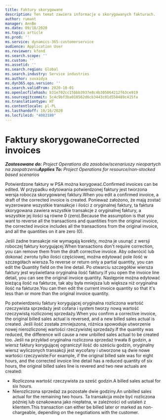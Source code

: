 ```yaml
---
title: Faktury skorygowane
description: Ten temat zawiera informacje o skorygowanych fakturach.
author: rumant
manager: AnnBe
ms.date: 09/18/2020
ms.topic: article
ms.prod: ''
ms.service: dynamics-365-customerservice
audience: Application User
ms.reviewer: kfend
ms.search.scope: ''
ms.custom: ''
ms.assetid: ''
ms.search.region: Global
ms.search.industry: Service industries
ms.author: suvaidya
ms.dyn365.ops.version: ''
ms.search.validFrom: 2020-10-01
ms.openlocfilehash: b31e702cc15bbb3937e8c4b305064212f63ce919
ms.sourcegitcommit: 5c4c9bf3ba018562d6cb3443c01d550489c415fa
ms.translationtype: HT
ms.contentlocale: pl-PL
ms.lasthandoff: 10/16/2020
ms.locfileid: "4082180"
---
```

# <a name="corrected-invoices"></a><span data-ttu-id="869ee-103">Faktury skorygowane</span><span class="sxs-lookup"><span data-stu-id="869ee-103">Corrected invoices</span></span>

<span data-ttu-id="869ee-104">_**Zastosowane do:** Project Operations dla zasobów/scenariuszy nieopartych na zaopatrzeniu_</span><span class="sxs-lookup"><span data-stu-id="869ee-104">_**Applies To:** Project Operations for resource/non-stocked based scenarios_</span></span>

<span data-ttu-id="869ee-105">Potwierdzone faktury w PSA można korygować.</span><span class="sxs-lookup"><span data-stu-id="869ee-105">Confirmed invoices can be edited.</span></span> <span data-ttu-id="869ee-106">W przypadku edytowania potwierdzonej faktury jest tworzona wersja robocza skorygowanej faktury.</span><span class="sxs-lookup"><span data-stu-id="869ee-106">When you edit a confirmed invoice, a draft of the corrected invoice is created.</span></span> <span data-ttu-id="869ee-107">Ponieważ założono, że mają zostać wyzerowane wszystkie transakcje i ilości z oryginalnej faktury, ta faktura skorygowana zawiera wszystkie transakcje z oryginalnej faktury, a wszystkie jej ilości są równe 0 (zero).</span><span class="sxs-lookup"><span data-stu-id="869ee-107">Because the assumption is that you want to reverse all the transactions and quantities from the original invoice, the corrected invoice includes all the transactions from the original invoice, and all the quantities on it are zero (0).</span></span>

<span data-ttu-id="869ee-108">Jeśli żadne transakcje nie wymagają korekty, można je usunąć z wersji roboczej faktury korygującej.</span><span class="sxs-lookup"><span data-stu-id="869ee-108">When transactions don't require correction, you can remove them from the draft corrective invoice.</span></span> <span data-ttu-id="869ee-109">Aby odwrócić lub dokonać zwrotu tylko ilości częściowej, można edytować pole ilość w szczegółach wiersza.</span><span class="sxs-lookup"><span data-stu-id="869ee-109">To reverse or return only a partial quantity, you can edit the Quantity field on the line detail.</span></span> <span data-ttu-id="869ee-110">Po otwarciu szczegółów wiersza faktury jest wyświetlana oryginalna ilość faktury.</span><span class="sxs-lookup"><span data-stu-id="869ee-110">If you open the invoice line detail, you can see the original invoice quantity.</span></span> <span data-ttu-id="869ee-111">Następnie można edytować bieżącą ilość na fakturze, tak aby była mniejsza lub większa niż oryginalna ilość na fakturze.</span><span class="sxs-lookup"><span data-stu-id="869ee-111">You can then edit the current invoice quantity so that it's less than or more than the original invoice quantity.</span></span>

<span data-ttu-id="869ee-112">Po potwierdzeniu faktury korygującej oryginalna rozliczona wartość rzeczywista sprzedaży jest cofana i system tworzy nową wartość rzeczywistą rozliczonej sprzedaży.</span><span class="sxs-lookup"><span data-stu-id="869ee-112">When you confirm a corrective invoice, the original billed sales actual is reversed, and a new billed sales actual is created.</span></span> <span data-ttu-id="869ee-113">Jeśli ilość została zmniejszona, różnica spowoduje utworzenie nowej nierozliczonej wartości rzeczywistej sprzedaży.</span><span class="sxs-lookup"><span data-stu-id="869ee-113">If the quantity was reduced, the difference will cause a new unbilled sales actual to be created too.</span></span> <span data-ttu-id="869ee-114">Jeśli na przykład oryginalna rozliczona sprzedaż trwała 8 godzin, a wiersz faktury korygującej ograniczył ilość do sześciu godzin, oryginalny wiersz wyliczonych transakcji jest wycofany i utworzone są dwie nowe wartości rzeczywiste:</span><span class="sxs-lookup"><span data-stu-id="869ee-114">For example, if the original billed sale was for eight hours, and the corrected invoice line detail has a reduced quantity of six hours, the original billed sales line is revered and two new actuals are created:</span></span>

- <span data-ttu-id="869ee-115">Rozliczona wartość rzeczywista za sześć godzin.</span><span class="sxs-lookup"><span data-stu-id="869ee-115">A billed sales actual for six hours.</span></span>
- <span data-ttu-id="869ee-116">Nierozliczona sprzedaż za pozostałe dwie godziny.</span><span class="sxs-lookup"><span data-stu-id="869ee-116">An unbilled sales actual for the remaining two hours.</span></span> <span data-ttu-id="869ee-117">Ta transakcja może być rozliczona później lub oznakowana jako niepłatna, w zależności od ustaleń z klientem.</span><span class="sxs-lookup"><span data-stu-id="869ee-117">This transaction can either be billed later or marked as non-chargeable, depending on the negotiations with the customer.</span></span>
